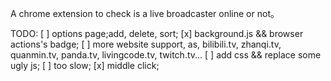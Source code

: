 A chrome extension to check is a live broadcaster online or not。

TODO:
[ ] options page;add, delete, sort;
[x] background.js && browser actions's badge;
[ ] more website support, as, bilibili.tv, zhanqi.tv, quanmin.tv, panda.tv, livingcode.tv, twitch.tv...
[ ] add css && replace some ugly js;
[ ] too slow;
[x] middle click;
